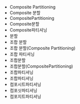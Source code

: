 ﻿- Composite Partitioning
- Composite 분할
- CompositePartitioning
- Composite분할
- Composite파티셔닝
- 분할
- 조합 분할
- 조합 분할(Composite Partitioning)
- 조합 파티셔닝
- 조합분할
- 조합분할(CompositePartitioning)
- 조합파티셔닝
- 조합파티셔닝
- 컴포시트파티셔닝
- 컴포싯파티셔닝
- 컴포지트파티셔닝

